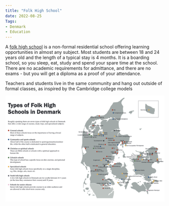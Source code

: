 ```yaml
---
title: "Folk High School"
date: 2022-08-25
Tags:
- Denmark
- Education
---
```


A [folk high school](https://danishfolkhighschools.com/media/11348/19-danishfolkhighschool-haefte-web.pdf) is a non-formal residential school offering learning opportunities in almost any subject. Most students are between 18 and 24 years old and the length of a typical stay is 4 months. It is a boarding school, so you sleep, eat, study and spend your spare time at the school. There are no academic requirements for admittance, and there are no exams - but you will get a diploma as a proof of your attendance.

Teachers and students live in the same community and hang out outside of formal classes, as inspired by the Cambridge college models 

![Map](/notes/images/type-of-folk-high-schools-in-denmark.png)

